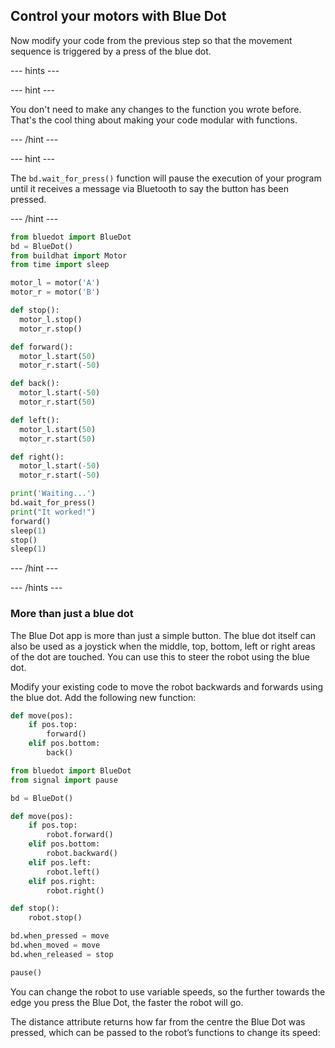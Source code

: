 ## Control your motors with Blue Dot

Now modify your code from the previous step so that the movement sequence is triggered by a press of the blue dot.

--- hints ---


--- hint ---

You don't need to make any changes to the function you wrote before. That's the cool thing about making your code modular with functions.


--- /hint ---

--- hint ---

The `bd.wait_for_press()` function will pause the execution of your program until it receives a message via Bluetooth to say the button has been pressed.



--- /hint ---
```python
from bluedot import BlueDot
bd = BlueDot()
from buildhat import Motor
from time import sleep

motor_l = motor('A')
motor_r = motor('B')

def stop():
  motor_l.stop()
  motor_r.stop()

def forward():
  motor_l.start(50)
  motor_r.start(-50)

def back():
  motor_l.start(-50)
  motor_r.start(50)

def left():
  motor_l.start(50)
  motor_r.start(50)

def right():
  motor_l.start(-50)
  motor_r.start(-50)

print('Waiting...')
bd.wait_for_press()
print("It worked!")
forward()
sleep(1)
stop()
sleep(1)

```

--- /hint ---

--- /hints ---

### More than just a blue dot

The Blue Dot app is more than just a simple button. The blue dot itself can also be used as a joystick when the middle, top, bottom, left or right areas of the dot are touched. You can use this to steer the robot using the blue dot.

Modify your existing code to move the robot backwards and forwards using the blue dot. Add the following new function:


```python
def move(pos):
    if pos.top:
        forward()
    elif pos.bottom:
        back()

```


```python
from bluedot import BlueDot
from signal import pause

bd = BlueDot()

def move(pos):
    if pos.top:
        robot.forward()
    elif pos.bottom:
        robot.backward()
    elif pos.left:
        robot.left()
    elif pos.right:
        robot.right()

def stop():
    robot.stop()

bd.when_pressed = move
bd.when_moved = move
bd.when_released = stop

pause()
```

You can change the robot to use variable speeds, so the further towards the edge you press the Blue Dot, the faster the robot will go.

The distance attribute returns how far from the centre the Blue Dot was pressed, which can be passed to the robot’s functions to change its speed:
